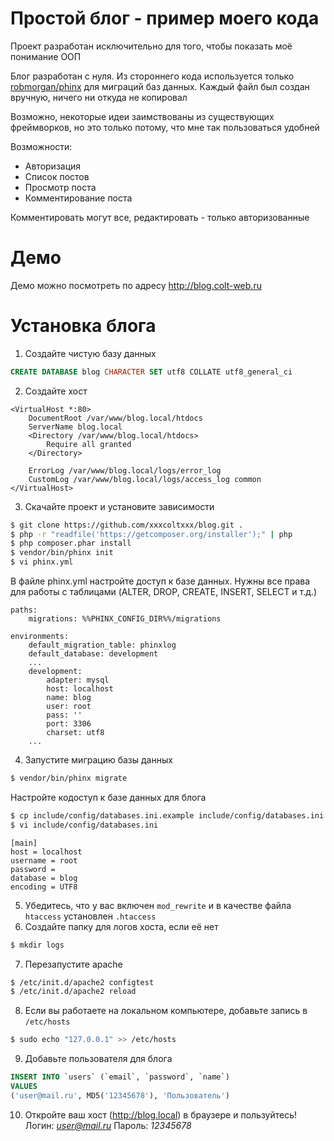 # Простой блог - пример моего кода
Проект разработан исключительно для того, чтобы показать моё понимание ООП

Блог разработан с нуля. Из стороннего кода используется только [robmorgan/phinx](https://github.com/robmorgan/phinx) для миграций баз данных. Каждый файл был создан вручную, ничего ни откуда не копировал

Возможно, некоторые идеи заимствованы из существующих фреймворков, но это только потому, что мне так пользоваться удобней

Возможности:
* Авторизация
* Список постов
* Просмотр поста
* Комментирование поста

Комментировать могут все, редактировать - только авторизованные
# Демо
Демо можно посмотреть по адресу http://blog.colt-web.ru
# Установка блога
1. Создайте чистую базу данных
```sql
CREATE DATABASE blog CHARACTER SET utf8 COLLATE utf8_general_ci
```
2. Создайте хост
```
<VirtualHost *:80>
    DocumentRoot /var/www/blog.local/htdocs
    ServerName blog.local
    <Directory /var/www/blog.local/htdocs>
        Require all granted
    </Directory>

    ErrorLog /var/www/blog.local/logs/error_log
    CustomLog /var/www/blog.local/logs/access_log common
</VirtualHost>
```
3. Скачайте проект и установите зависимости
```sh
$ git clone https://github.com/xxxcoltxxx/blog.git .
$ php -r "readfile('https://getcomposer.org/installer');" | php
$ php composer.phar install
$ vendor/bin/phinx init
$ vi phinx.yml
```
В файле phinx.yml настройте доступ к базе данных. Нужны все права для работы с таблицами (ALTER, DROP, CREATE, INSERT, SELECT и т.д.)
```
paths:
    migrations: %%PHINX_CONFIG_DIR%%/migrations

environments:
    default_migration_table: phinxlog
    default_database: development
    ...
    development:
        adapter: mysql
        host: localhost
        name: blog
        user: root
        pass: ''
        port: 3306
        charset: utf8
    ...
```

4. Запустите миграцию базы данных
```sh
$ vendor/bin/phinx migrate
```
Настройте кодоступ к базе данных для блога
```sh
$ cp include/config/databases.ini.example include/config/databases.ini
$ vi include/config/databases.ini
```
```
[main]
host = localhost
username = root
password =
database = blog
encoding = UTF8
```
5. Убедитесь, что у вас включен `mod_rewrite` и в качестве файла `htaccess` установлен `.htaccess`
6. Создайте папку для логов хоста, если её нет
```sh
$ mkdir logs
```
7. Перезапустите apache
```sh
$ /etc/init.d/apache2 configtest
$ /etc/init.d/apache2 reload
```
8. Если вы работаете на локальном компьютере, добавьте запись в `/etc/hosts`
```sh
$ sudo echo "127.0.0.1" >> /etc/hosts
```
9. Добавьте пользователя для блога
```sql
INSERT INTO `users` (`email`, `password`, `name`)
VALUES
('user@mail.ru', MD5('12345678'), 'Пользователь')
```
10. Откройте ваш хост (http://blog.local) в браузере и пользуйтесь!
Логин: *user@mail.ru*
Пароль: *12345678*
